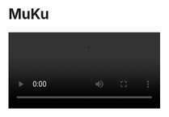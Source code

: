 # MuKu
<video src="https://github.com/user-attachments/assets/9c2d2f11-e72c-49ad-b22b-6cb3d1f20472" controls>
Your browser does not support the video tag.
</video>


